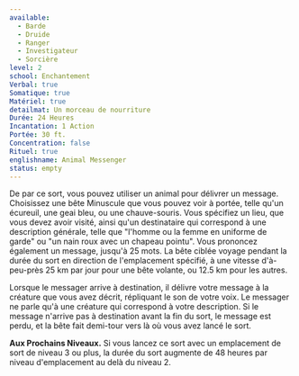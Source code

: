 ```yaml
---
available:
  - Barde
  - Druide
  - Ranger
  - Investigateur
  - Sorcière
level: 2
school: Enchantement
Verbal: true
Somatique: true
Matériel: true
detailmat: Un morceau de nourriture
Durée: 24 Heures
Incantation: 1 Action
Portée: 30 ft.
Concentration: false
Rituel: true
englishname: Animal Messenger
status: empty
---
```

De par ce sort, vous pouvez utiliser un animal pour délivrer un message. Choisissez une bête Minuscule que vous pouvez voir à portée, telle qu'un écureuil, une geai bleu, ou une chauve-souris. Vous spécifiez un lieu, que vous devez avoir visité, ainsi qu'un destinataire qui correspond à une description générale, telle que "l'homme ou la femme en uniforme de garde" ou "un nain roux avec un chapeau pointu". Vous prononcez également un message, jusqu'à 25 mots. La bête ciblée voyage pendant la durée du sort en direction de l'emplacement spécifié, à une vitesse d'à-peu-près 25 km par jour pour une bête volante, ou 12.5 km pour les autres.

Lorsque le messager arrive à destination, il délivre votre message à la créature que vous avez décrit, répliquant le son de votre voix. Le messager ne parle qu'à une créature qui correspond à votre description. Si le message n'arrive pas à destination avant la fin du sort, le message est perdu, et la bête fait demi-tour vers là où vous avez lancé le sort.

**Aux Prochains Niveaux.** Si vous lancez ce sort avec un emplacement de sort de niveau 3 ou plus, la durée du sort augmente de 48 heures par niveau d'emplacement au delà du niveau 2.
